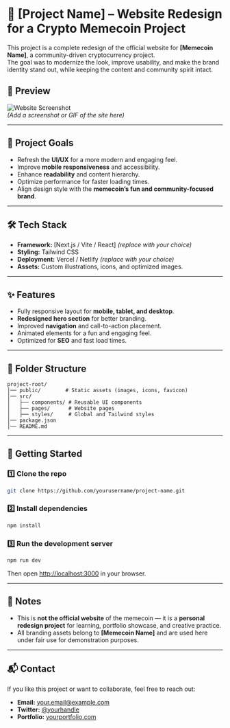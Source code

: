 # 🚀 [Project Name] – Website Redesign for a Crypto Memecoin Project

This project is a complete redesign of the official website for **[Memecoin Name]**, a community-driven cryptocurrency project.  
The goal was to modernize the look, improve usability, and make the brand identity stand out, while keeping the content and community spirit intact.

## 📸 Preview
![Website Screenshot](./screenshot.png)  
*(Add a screenshot or GIF of the site here)*

---

## 🎯 Project Goals
- Refresh the **UI/UX** for a more modern and engaging feel.
- Improve **mobile responsiveness** and accessibility.
- Enhance **readability** and content hierarchy.
- Optimize performance for faster loading times.
- Align design style with the **memecoin’s fun and community-focused brand**.

---

## 🛠 Tech Stack
- **Framework:** [Next.js / Vite / React] *(replace with your choice)*
- **Styling:** Tailwind CSS
- **Deployment:** Vercel / Netlify *(replace with your choice)*
- **Assets:** Custom illustrations, icons, and optimized images.

---

## ✨ Features
- Fully responsive layout for **mobile, tablet, and desktop**.
- **Redesigned hero section** for better branding.
- Improved **navigation** and call-to-action placement.
- Animated elements for a fun and engaging feel.
- Optimized for **SEO** and fast load times.

---

## 📂 Folder Structure
```
project-root/
│── public/        # Static assets (images, icons, favicon)
│── src/
│   ├── components/ # Reusable UI components
│   ├── pages/      # Website pages
│   ├── styles/     # Global and Tailwind styles
│── package.json
│── README.md
```

---

## 🚀 Getting Started

### 1️⃣ Clone the repo
```bash
git clone https://github.com/yourusername/project-name.git
```

### 2️⃣ Install dependencies
```bash
npm install
```

### 3️⃣ Run the development server
```bash
npm run dev
```
Then open [http://localhost:3000](http://localhost:3000) in your browser.

---

## 📌 Notes
- This is **not the official website** of the memecoin — it is a **personal redesign project** for learning, portfolio showcase, and creative practice.
- All branding assets belong to **[Memecoin Name]** and are used here under fair use for demonstration purposes.

---

## 📬 Contact
If you like this project or want to collaborate, feel free to reach out:
- **Email:** your.email@example.com
- **Twitter:** [@yourhandle](https://twitter.com/yourhandle)
- **Portfolio:** [yourportfolio.com](https://yourportfolio.com)
